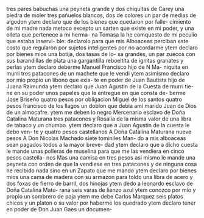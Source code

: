 tres pares babuchas una peyneta grande y dos chiquitas
de Carey una piedra de moler tres pañuelos blancos,
dos de colores un par de medias de algodon
ytem declaro que de los bienes que quedaron por falle-
cimiento de mi madre nada metoco excepto un sarten que
existe en mi poder, y una olleta que pertenece a mi herma-
na Tomasa la he comquesto de mi peculio que estaba inservi-
ble: declarolo para que mis Alboaceas perciban este costo
que regularon por sujetos inteligentes por no acordarme
ytem declaro por bienes mios una botija, dos tasas de lo-
sa grandes, un par zuecos con sus barandillas de plata una
gargantilla reboeltita de ignitas granates y perlas
ytem declaro deberme Manuel Francisco hijo de N Ma-
niquita en murri tres patacones de un machete que le vendi
ytem asimismo declaro por mio propio un libono que exis-
te en poder de Juan Bautista hijo de Juana Raimunda
ytem declaro que Juan Agustin de la Cuesta de murri tie-
ne en su poder unos papeles que le entregue en que consta de-
berme Jose Briseño quatro pesos por obligacion Miguel
de los santos quatro pesos francisco de los llagos un doblon
que debia ami marido Juan de Dios de un almocafre.
ytem me deben lo negro Mercenario esclavo de Doña
Catalina Maturana tres patacones y Rosalia de la misma
valor de una libra de tabaco y un chumbo.
ytem declaro que a Juan Agustin de la cuesta le debo ven-
te y quatro pesos castellanos A Doña Catalina Maturana
nueve pesos A Don Nicolas Machado siete tominiles Man-
do a mis alboaceas sean pagados todos a la mayor breve-
dad
ytem declaro que a dicho cuesta le mande unas polleras
de muselina para que me las vendiera en cinco pesos castella-
nos Mas una camisa en tres pesos asi mismo le mande una
peyneta con orden de que la vendiese en tres patacones
y de ninguna cosa he recibido nada sino en un Zapato que me
mando
ytem declaro por bienes mios una cama de madera con
su armazon para toldo una libra de acero y dos foxas de
fierro de barril, dos hinojas
ytem dedo a leonardo esclavo de Doña Catalina Matu-
rana seis varas de lienzo azul
ytem conozco por mio y propio un sombrero de paja
ytem me debe Carlos Marquez seis platos chicos y un
platon o su valor por haberme los quedrado
ytem declaro tener en poder de Don Juan Gaes un documen-